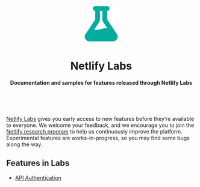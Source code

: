 <div align="center">
	<img src="media/landing/logo.svg" width="100" height="100">
	<h1>Netlify Labs</h1>
	<p>
		<b>Documentation and samples for features released through Netlify Labs</b>
	</p>
	<br>
	<br>
	<br>
</div>

[Netlify Labs](https://www.netlify.com/blog/2021/03/31/test-drive-netlify-beta-features-with-netlify-labs/) gives you early access to new features before they’re available to everyone. We welcome your feedback, and we encourage you to join the [Netlify research program](https://www.netlify.com/research-program/) to help us continuously improve the platform. Experimental features are works-in-progress, so you may find some bugs along the way.

## Features in Labs

* [API Authentication](features/api-authentication/documentation/README.md)